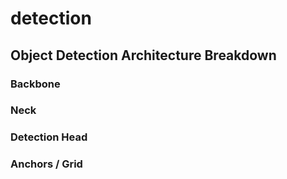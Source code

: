 # detection 

## Object Detection Architecture Breakdown

### Backbone

### Neck

### Detection Head

### Anchors / Grid



